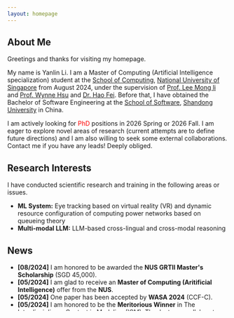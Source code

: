 ```yaml
---
layout: homepage
---
```


## About Me

Greetings and thanks for visiting my homepage. 

My name is Yanlin Li. I am a Master of Computing (Artificial Intelligence specialization) student at the [School of Computing](https://www.comp.nus.edu.sg/), [National University of Singapore](https://nus.edu.sg/) from August 2024, under the supervision of [Prof. Lee Mong li](https://www.comp.nus.edu.sg/~leeml/) and [Prof. Wynne Hsu](https://www.comp.nus.edu.sg/~whsu/) and [Dr. Hao Fei](https://haofei.vip/). Before that, I have obtained the Bachelor of Software Engineering at the [School of Software](https://www.sc.sdu.edu.cn/), [Shandong University](https://www.sdu.edu.cn/) in China.

I am actively looking for <font color='red'>PhD</font> positions in 2026 Spring or 2026 Fall. I am eager to explore novel areas of research (current attempts are to define future directions) and I am also willing to seek some external collaborations. Contact me if you have any leads! Deeply obliged.

## Research Interests

I have conducted scientific research and training in the following areas or issues.
- **ML System:** Eye tracking based on virtual reality (VR) and dynamic resource configuration of computing power networks based on queueing theory
- **Multi-modal LLM:** LLM-based cross-lingual and cross-modal reasoning


## News
- **[08/2024]** I am honored to be awarded the **NUS GRTII Master's Scholarship** (SGD 45,000).
- **[05/2024]** I am glad to receive an **Master of Computing (Aritificial Intelligence)** offer from the **NUS**.
- **[05/2024]** One paper has been accepted by **WASA 2024** (CCF-C).
- **[05/2024]** I am honored to be the **Meritorious Winner** in The Interdisciplinary Contest in Modeling (ICM). Thanks to my collaborators.
- **[05/2024]** My homepage is updated and online.
- **[01/2024]** I am glad to be selected an **outstanding undergraduate graduate** of Shandong University. 
- **[10/2022]** I join AIoT@SDU Lab as a research assistant, advised by [Prof. Yiran Shen](https://faculty.sdu.edu.cn/shenyiran/en/index.htm).

{% include_relative _includes/publications.md %}

{% include_relative _includes/awards.md %}

{% include_relative _includes/services.md %}


